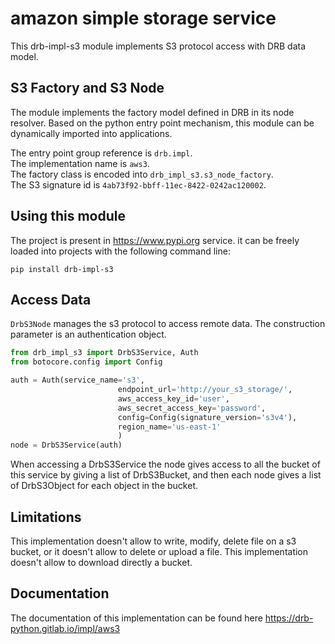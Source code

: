 # amazon simple storage service

This drb-impl-s3 module implements S3 protocol access with DRB data model.

## S3 Factory and S3 Node
The module implements the factory model defined in DRB in its node resolver. Based on the python entry point mechanism, this module can be dynamically imported into applications.

The entry point group reference is `drb.impl`.<br/>
The implementation name is `aws3`.<br/>
The factory class is encoded into `drb_impl_s3.s3_node_factory`.<br/>
The S3 signature id is  `4ab73f92-bbff-11ec-8422-0242ac120002`.<br/>


## Using this module
The project is present in https://www.pypi.org service. it can be freely 
loaded into projects with the following command line:

```commandline
pip install drb-impl-s3
```
## Access Data
`DrbS3Node` manages the s3 protocol to access remote data. The construction
parameter is an authentication object.

```python
from drb_impl_s3 import DrbS3Service, Auth
from botocore.config import Config

auth = Auth(service_name='s3',
                        endpoint_url='http://your_s3_storage/',
                        aws_access_key_id='user',
                        aws_secret_access_key='password',
                        config=Config(signature_version='s3v4'),
                        region_name='us-east-1'
                        )
node = DrbS3Service(auth)
```
When accessing a DrbS3Service the node gives access to all the bucket of this service by giving a list of DrbS3Bucket,
and then each node gives a list of DrbS3Object for each object in the bucket.

## Limitations

This implementation doesn't allow to write, modify, delete file on a s3 bucket,
or it doesn't allow to delete or upload a file.
This implementation doesn't allow to download directly a bucket.

## Documentation

The documentation of this implementation can be found here https://drb-python.gitlab.io/impl/aws3